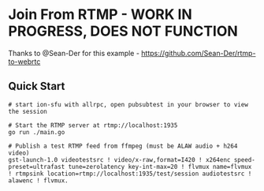 # Join From RTMP - WORK IN PROGRESS, DOES NOT FUNCTION

Thanks to @Sean-Der for this example - https://github.com/Sean-Der/rtmp-to-webrtc

## Quick Start

```
# start ion-sfu with allrpc, open pubsubtest in your browser to view the session

# Start the RTMP server at rtmp://localhost:1935
go run ./main.go

# Publish a test RTMP feed from ffmpeg (must be ALAW audio + h264 video)
gst-launch-1.0 videotestsrc ! video/x-raw,format=I420 ! x264enc speed-preset=ultrafast tune=zerolatency key-int-max=20 ! flvmux name=flvmux ! rtmpsink location=rtmp://localhost:1935/test/session audiotestsrc ! alawenc ! flvmux.

```
